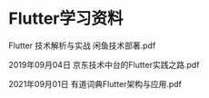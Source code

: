 # Flutter学习资料

Flutter 技术解析与实战 闲鱼技术部著.pdf

2019年09月04日 京东技术中台的Flutter实践之路.pdf 

2021年09月01日 有道词典Flutter架构与应用.pdf
